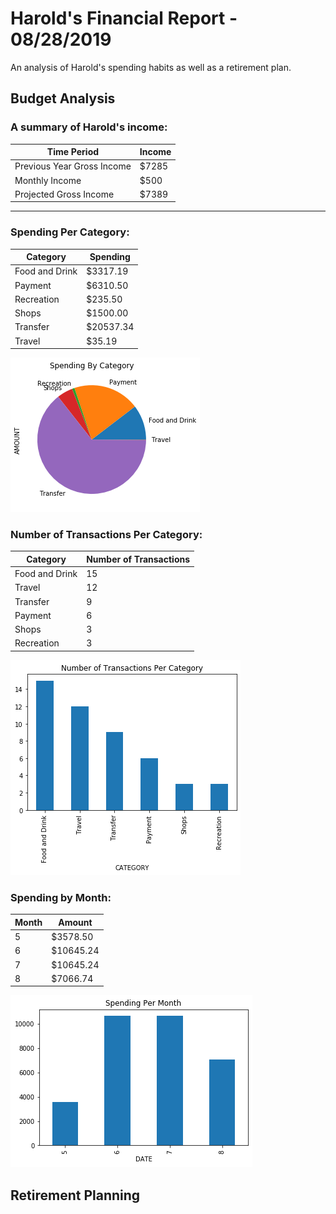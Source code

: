 # Harold's Financial Report - 08/28/2019

An analysis of Harold's spending habits as well as a retirement plan. 

## Budget Analysis


### A summary of Harold's income:

Time Period | Income
----------- | -------
Previous Year Gross Income | $7285
Monthly Income | $500
Projected Gross Income | $7389
-----------------------
### Spending Per Category:
Category | Spending
-------- | --------
Food and Drink |    $3317.19
Payment        |    $6310.50
Recreation     |     $235.50
Shops          |    $1500.00
Transfer       |   $20537.34
Travel         |      $35.19

![Expenses per category pie chart](Images/spending_by_category.png)

### Number of Transactions Per Category:


Category | Number of Transactions
---------| ----------------------
Food and Drink |   15
Travel         |   12
Transfer       |    9
Payment        |   6
Shops          |    3
Recreation     |    3

![Number of transactions per category](Images/number_of_transactions_per_category.png)

### Spending by Month:
Month | Amount
------| -------
 5 |   $3578.50
 6 |   $10645.24
 7 |   $10645.24
 8 |   $7066.74

![Spending per month](Images/spending_per_month.png)

## Retirement Planning

